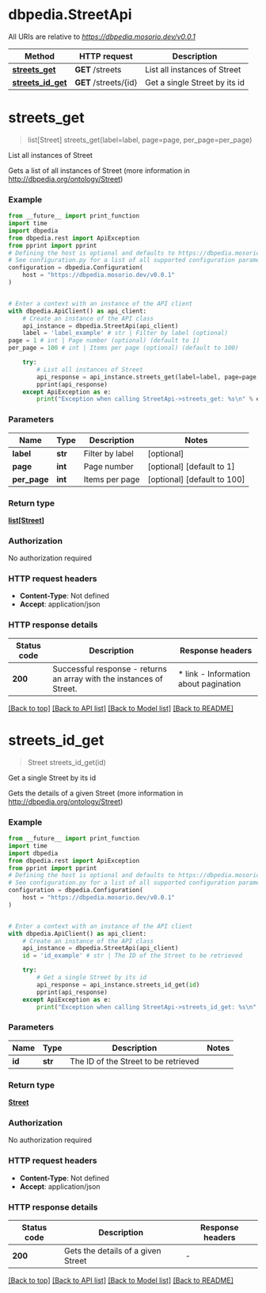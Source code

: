 # dbpedia.StreetApi

All URIs are relative to *https://dbpedia.mosorio.dev/v0.0.1*

Method | HTTP request | Description
------------- | ------------- | -------------
[**streets_get**](StreetApi.md#streets_get) | **GET** /streets | List all instances of Street
[**streets_id_get**](StreetApi.md#streets_id_get) | **GET** /streets/{id} | Get a single Street by its id


# **streets_get**
> list[Street] streets_get(label=label, page=page, per_page=per_page)

List all instances of Street

Gets a list of all instances of Street (more information in http://dbpedia.org/ontology/Street)

### Example

```python
from __future__ import print_function
import time
import dbpedia
from dbpedia.rest import ApiException
from pprint import pprint
# Defining the host is optional and defaults to https://dbpedia.mosorio.dev/v0.0.1
# See configuration.py for a list of all supported configuration parameters.
configuration = dbpedia.Configuration(
    host = "https://dbpedia.mosorio.dev/v0.0.1"
)


# Enter a context with an instance of the API client
with dbpedia.ApiClient() as api_client:
    # Create an instance of the API class
    api_instance = dbpedia.StreetApi(api_client)
    label = 'label_example' # str | Filter by label (optional)
page = 1 # int | Page number (optional) (default to 1)
per_page = 100 # int | Items per page (optional) (default to 100)

    try:
        # List all instances of Street
        api_response = api_instance.streets_get(label=label, page=page, per_page=per_page)
        pprint(api_response)
    except ApiException as e:
        print("Exception when calling StreetApi->streets_get: %s\n" % e)
```

### Parameters

Name | Type | Description  | Notes
------------- | ------------- | ------------- | -------------
 **label** | **str**| Filter by label | [optional] 
 **page** | **int**| Page number | [optional] [default to 1]
 **per_page** | **int**| Items per page | [optional] [default to 100]

### Return type

[**list[Street]**](Street.md)

### Authorization

No authorization required

### HTTP request headers

 - **Content-Type**: Not defined
 - **Accept**: application/json

### HTTP response details
| Status code | Description | Response headers |
|-------------|-------------|------------------|
**200** | Successful response - returns an array with the instances of Street. |  * link - Information about pagination <br>  |

[[Back to top]](#) [[Back to API list]](../README.md#documentation-for-api-endpoints) [[Back to Model list]](../README.md#documentation-for-models) [[Back to README]](../README.md)

# **streets_id_get**
> Street streets_id_get(id)

Get a single Street by its id

Gets the details of a given Street (more information in http://dbpedia.org/ontology/Street)

### Example

```python
from __future__ import print_function
import time
import dbpedia
from dbpedia.rest import ApiException
from pprint import pprint
# Defining the host is optional and defaults to https://dbpedia.mosorio.dev/v0.0.1
# See configuration.py for a list of all supported configuration parameters.
configuration = dbpedia.Configuration(
    host = "https://dbpedia.mosorio.dev/v0.0.1"
)


# Enter a context with an instance of the API client
with dbpedia.ApiClient() as api_client:
    # Create an instance of the API class
    api_instance = dbpedia.StreetApi(api_client)
    id = 'id_example' # str | The ID of the Street to be retrieved

    try:
        # Get a single Street by its id
        api_response = api_instance.streets_id_get(id)
        pprint(api_response)
    except ApiException as e:
        print("Exception when calling StreetApi->streets_id_get: %s\n" % e)
```

### Parameters

Name | Type | Description  | Notes
------------- | ------------- | ------------- | -------------
 **id** | **str**| The ID of the Street to be retrieved | 

### Return type

[**Street**](Street.md)

### Authorization

No authorization required

### HTTP request headers

 - **Content-Type**: Not defined
 - **Accept**: application/json

### HTTP response details
| Status code | Description | Response headers |
|-------------|-------------|------------------|
**200** | Gets the details of a given Street |  -  |

[[Back to top]](#) [[Back to API list]](../README.md#documentation-for-api-endpoints) [[Back to Model list]](../README.md#documentation-for-models) [[Back to README]](../README.md)

